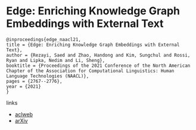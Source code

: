 # Edge: Enriching Knowledge Graph Embeddings with External Text

```
@inproceedings{edge_naacl21,
title = {Edge: Enriching Knowledge Graph Embeddings with External Text},
author = {Rezayi, Saed and Zhao, Handong and Kim, Sungchul and Rossi, Ryan and Lipka, Nedim and Li, Sheng},
booktitle = {Proceedings of the 2021 Conference of the North American Chapter of the Association for Computational Linguistics: Human Language Technologies (NAACL)},
pages = {2767--2776},
year = {2021}
}
```

links
- [aclweb](https://www.aclweb.org/anthology/2021.naacl-main.221/)
- [arXiv](https://arxiv.org/abs/2104.04909)
